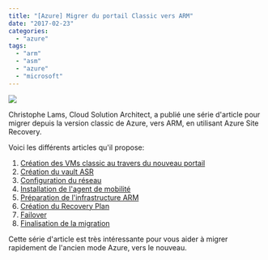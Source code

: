 ```yaml
---
title: "[Azure] Migrer du portail Classic vers ARM"
date: "2017-02-23"
categories: 
  - "azure"
tags: 
  - "arm"
  - "asm"
  - "azure"
  - "microsoft"
---
```


[![](https://cloudyjourney.fr/wp-content/uploads/2018/01/pastedimage1482154059354v1.png)](https://cloudyjourney.fr/wp-content/uploads/2018/01/pastedimage1482154059354v1.png)

Christophe Lams, Cloud Solution Architect, a publié une série d'article pour migrer depuis la version classic de Azure, vers ARM, en utilisant Azure Site Recovery.

Voici les différents articles qu'il propose:

1. [Création des VMs classic au travers du nouveau portail](http://www.prof-its.be/wp/azure/asm-to-arm-with-asr/)
2. [Création du vault ASR](http://www.prof-its.be/wp/azure/asm-to-arm-with-asr-part-ii/)
3. [Configuration du réseau](http://www.prof-its.be/wp/azure/asm-to-arm-with-asr-part-iii-vnet-peering/)
4. [Installation de l'agent de mobilité](http://www.prof-its.be/wp/azure/asm-to-arm-with-asr-part-iv-mobility-agent-installation/)
5. [Préparation de l'infrastructure ARM](http://www.prof-its.be/wp/azure/asm-to-arm-with-asr-part-v-prepare-arm-infrastructure/)
6. [Création du Recovery Plan](http://www.prof-its.be/wp/azure/asm-to-arm-with-asr-part-vi-create-the-recovery-plan/)
7. [Failover](http://www.prof-its.be/wp/azure/asm-to-arm-with-asr-part-vii-performing-failover/)
8. [Finalisation de la migration](http://www.prof-its.be/wp/azure/asm-to-arm-with-asr-part-viii-final-fixes/)

Cette série d'article est très intéressante pour vous aider à migrer rapidement de l'ancien mode Azure, vers le nouveau.
